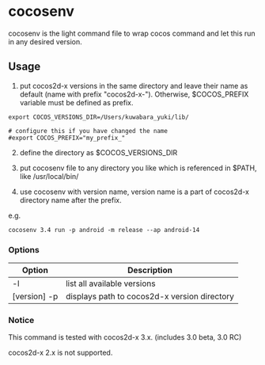 # cocosenv

cocosenv is the light command file to wrap cocos command and let this run in any desired version.

## Usage

1. put cocos2d-x versions in the same directory and leave their name as default (name with prefix "cocos2d-x-"). Otherwise, $COCOS_PREFIX variable must be defined as prefix.

```
export COCOS_VERSIONS_DIR=/Users/kuwabara_yuki/lib/

# configure this if you have changed the name
#export COCOS_PREFIX="my_prefix_"
```

2. define the directory as $COCOS\_VERSIONS\_DIR

3. put cocosenv file to any directory you like which is referenced in $PATH, like /usr/local/bin/

4. use cocosenv with version name, version name is a part of cocos2d-x directory name after the prefix.

e.g.
```
cocosenv 3.4 run -p android -m release --ap android-14
```

### Options

| Option       | Description                                  |
| ------------ | -------------------------------------------- |
| -l           | list all available versions                  |
| [version] -p | displays path to cocos2d-x version directory |


### Notice

This command is tested with cocos2d-x 3.x. (includes 3.0 beta, 3.0 RC)

cocos2d-x 2.x is not supported.
